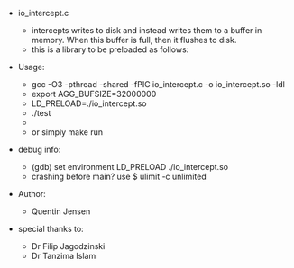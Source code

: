 * io_intercept.c 
	- intercepts writes to disk and instead writes them to a buffer in memory. When this buffer is full, then it flushes to disk.
	- this is a library to be preloaded as follows:

* Usage:
	-  gcc -O3 -pthread -shared -fPIC  io_intercept.c -o io_intercept.so -ldl
	- export AGG_BUFSIZE=32000000
	- LD_PRELOAD=./io_intercept.so 
	- ./test
	- 
	- or simply make run


* debug info:
	- (gdb) set environment LD_PRELOAD ./io_intercept.so
	- crashing before main? use $ ulimit -c unlimited

* Author:
	- Quentin Jensen

* special thanks to:
	- Dr Filip Jagodzinski 
	- Dr Tanzima Islam
